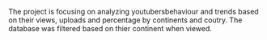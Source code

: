 The project is focusing on analyzing youtubersbehaviour and trends based on their views, uploads and percentage by continents and coutry. The database was filtered based on thier continent when viewed.
